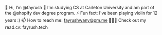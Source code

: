 👋 Hi, I’m @fayrush
🌱 I'm studying CS at Carleton University and am part of the @shopify dev degree program.
⚡ Fun fact: I've been playing violin for 12 years :)
📫 How to reach me: fayrushwany@pm.me
👨🏼‍💻 Check out my read.cv: fayrush.tech

<!---
fayrush/fayrush is a ✨ special ✨ repository because its `README.md` (this file) appears on your GitHub profile.
You can click the Preview link to take a look at your changes.
--->
